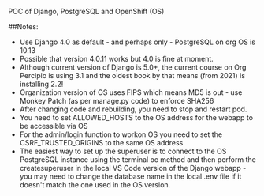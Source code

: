 POC of Django, PostgreSQL and OpenShift (OS)

##Notes:
- Use Django 4.0 as default - and perhaps only - PostgreSQL on org OS is 10.13
- Possible that version 4.0.11 works but 4.0 is fine at moment.
- Although current version of Django is 5.0+, the current course on Org Percipio is using 3.1 and the oldest book by that means (from 2021) is installing 2.2!
- Organization version of OS uses FIPS which means MD5 is out - use Monkey Patch (as per manage.py code) to enforce SHA256
- After changing code and rebuilding, you need to stop and restart pod.
- You need to set ALLOWED_HOSTS to the OS address for the webapp to be accessible via OS
- For the admin/login function to workon OS you need to set the CSRF_TRUSTED_ORIGINS to the same OS address
- The easiest way to set up the superuser is to connect to the OS PostgreSQL instance using the terminal oc method and then perform the createsuperuser in the local VS Code version of the Django webapp - you may need to change the database name in the local .env file if it doesn't match the one used in the OS version.
